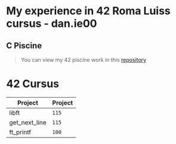 # My experience in 42 Roma Luiss cursus - dan.ie00



## C Piscine 
>You can view my 42 piscine work in this [repository](https://khan.github.io/KaTeX/)

# 42 Cursus


| Project | Project |
| ------ | ------ |
| libft | `115`|
| get_next_line | `115` |
| ft_printf | `100` |

```
